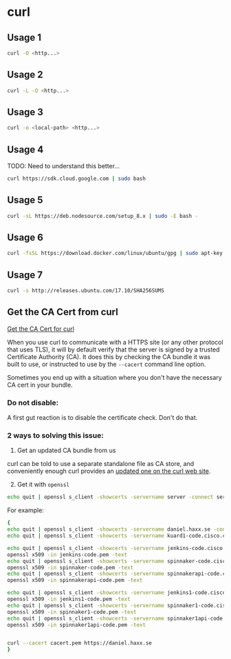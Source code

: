# curl

## Usage 1

```bash
curl -O <http...>
```

## Usage 2

```bash
curl -L -O <http...>
```

## Usage 3

```bash
curl -o <local-path> <http...>
```

## Usage 4
TODO: Need to understand this better...

```bash
curl https://sdk.cloud.google.com | sudo bash
```

## Usage 5

```bash
curl -sL https://deb.nodesource.com/setup_8.x | sudo -E bash -
```

## Usage 6

```bash
curl -fsSL https://download.docker.com/linux/ubuntu/gpg | sudo apt-key add -
```

## Usage 7

```bash
curl -s http://releases.ubuntu.com/17.10/SHA256SUMS
```

## Get the CA Cert from curl

[Get the CA Cert for curl](https://daniel.haxx.se/blog/2018/11/07/get-the-ca-cert-for-curl/)

When you use curl to communicate with a HTTPS site (or any other protocol that uses TLS), it will by default verify that the server is signed by a trusted Certificate Authority (CA). It does this by checking the CA bundle it was built to use, or instructed to use by the `--cacert` command line option.

Sometimes you end up with a situation where you don't have the necessary CA cert in your bundle.

### Do not disable:

A first gut reaction is to disable the certificate check. Don't do that. 

### 2 ways to solving this issue:

1. Get an updated CA bundle from us

curl can be told to use a separate standalone file as CA store, and conveniently enough curl provides an [updated one on the curl web site](https://curl.haxx.se/docs/caextract.html). 

2.  Get it with `openssl` 

```bash
echo quit | openssl s_client -showcerts -servername server -connect server:443 > cacert.pem
```

For example:

```bash
{
echo quit | openssl s_client -showcerts -servername daniel.haxx.se -connect daniel.haxx.se:443 > cacert.pem
echo quit | openssl s_client -showcerts -servername kuard1-code.cisco.com -connect kuard1-code.cisco.com:443 > kuard1-code.pem

echo quit | openssl s_client -showcerts -servername jenkins-code.cisco.com -connect jenkins-code.cisco.com:443 > jenkins-code.pem
openssl x509 -in jenkins-code.pem -text
echo quit | openssl s_client -showcerts -servername spinnaker-code.cisco.com -connect spinnaker-code.cisco.com:443 > spinnaker-code.pem
openssl x509 -in spinnaker-code.pem -text
echo quit | openssl s_client -showcerts -servername spinnakerapi-code.cisco.com -connect spinnakerapi-code.cisco.com:443 > spinnakerapi-code.pem
openssl x509 -in spinnakerapi-code.pem -text

echo quit | openssl s_client -showcerts -servername jenkins1-code.cisco.com -connect jenkins1-code.cisco.com:443 > jenkins1-code.pem
openssl x509 -in jenkins1-code.pem -text
echo quit | openssl s_client -showcerts -servername spinnaker1-code.cisco.com -connect spinnaker1-code.cisco.com:443 > spinnaker1-code.pem
openssl x509 -in spinnaker1-code.pem -text
echo quit | openssl s_client -showcerts -servername spinnaker1api-code.cisco.com -connect spinnaker1api-code.cisco.com:443 > spinnaker1api-code.pem
openssl x509 -in spinnaker1api-code.pem -text


curl --cacert cacert.pem https://daniel.haxx.se
}
```




